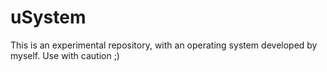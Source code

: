 # uSystem
This is an experimental repository, with an operating system developed by myself. Use with caution ;)
